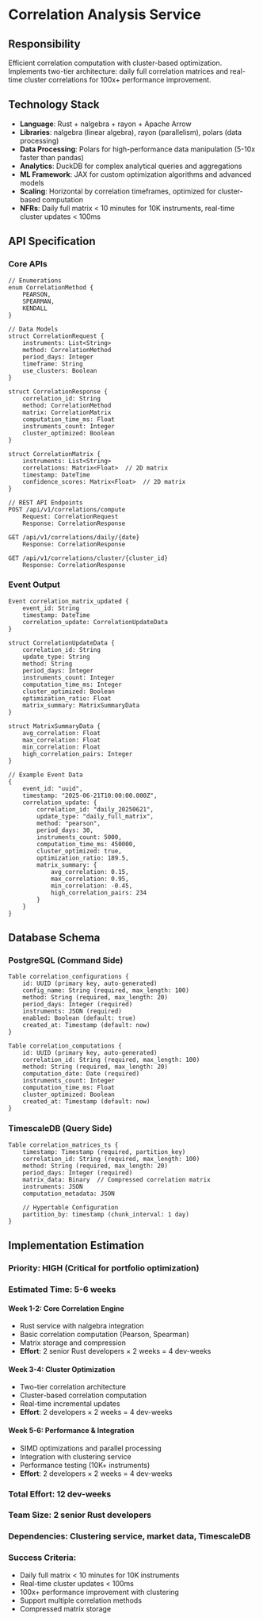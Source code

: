 # Correlation Analysis Service

## Responsibility
Efficient correlation computation with cluster-based optimization. Implements two-tier architecture: daily full correlation matrices and real-time cluster correlations for 100x+ performance improvement.

## Technology Stack
- **Language**: Rust + nalgebra + rayon + Apache Arrow
- **Libraries**: nalgebra (linear algebra), rayon (parallelism), polars (data processing)
- **Data Processing**: Polars for high-performance data manipulation (5-10x faster than pandas)
- **Analytics**: DuckDB for complex analytical queries and aggregations
- **ML Framework**: JAX for custom optimization algorithms and advanced models
- **Scaling**: Horizontal by correlation timeframes, optimized for cluster-based computation
- **NFRs**: Daily full matrix < 10 minutes for 10K instruments, real-time cluster updates < 100ms

## API Specification

### Core APIs
```pseudo
// Enumerations
enum CorrelationMethod {
    PEARSON,
    SPEARMAN,
    KENDALL
}

// Data Models
struct CorrelationRequest {
    instruments: List<String>
    method: CorrelationMethod
    period_days: Integer
    timeframe: String
    use_clusters: Boolean
}

struct CorrelationResponse {
    correlation_id: String
    method: CorrelationMethod
    matrix: CorrelationMatrix
    computation_time_ms: Float
    instruments_count: Integer
    cluster_optimized: Boolean
}

struct CorrelationMatrix {
    instruments: List<String>
    correlations: Matrix<Float>  // 2D matrix
    timestamp: DateTime
    confidence_scores: Matrix<Float>  // 2D matrix
}

// REST API Endpoints
POST /api/v1/correlations/compute
    Request: CorrelationRequest
    Response: CorrelationResponse

GET /api/v1/correlations/daily/{date}
    Response: CorrelationResponse

GET /api/v1/correlations/cluster/{cluster_id}
    Response: CorrelationResponse
```

### Event Output
```pseudo
Event correlation_matrix_updated {
    event_id: String
    timestamp: DateTime
    correlation_update: CorrelationUpdateData
}

struct CorrelationUpdateData {
    correlation_id: String
    update_type: String
    method: String
    period_days: Integer
    instruments_count: Integer
    computation_time_ms: Integer
    cluster_optimized: Boolean
    optimization_ratio: Float
    matrix_summary: MatrixSummaryData
}

struct MatrixSummaryData {
    avg_correlation: Float
    max_correlation: Float
    min_correlation: Float
    high_correlation_pairs: Integer
}

// Example Event Data
{
    event_id: "uuid",
    timestamp: "2025-06-21T10:00:00.000Z",
    correlation_update: {
        correlation_id: "daily_20250621",
        update_type: "daily_full_matrix",
        method: "pearson",
        period_days: 30,
        instruments_count: 5000,
        computation_time_ms: 450000,
        cluster_optimized: true,
        optimization_ratio: 189.5,
        matrix_summary: {
            avg_correlation: 0.15,
            max_correlation: 0.95,
            min_correlation: -0.45,
            high_correlation_pairs: 234
        }
    }
}
```

## Database Schema

### PostgreSQL (Command Side)
```pseudo
Table correlation_configurations {
    id: UUID (primary key, auto-generated)
    config_name: String (required, max_length: 100)
    method: String (required, max_length: 20)
    period_days: Integer (required)
    instruments: JSON (required)
    enabled: Boolean (default: true)
    created_at: Timestamp (default: now)
}

Table correlation_computations {
    id: UUID (primary key, auto-generated)
    correlation_id: String (required, max_length: 100)
    method: String (required, max_length: 20)
    computation_date: Date (required)
    instruments_count: Integer
    computation_time_ms: Float
    cluster_optimized: Boolean
    created_at: Timestamp (default: now)
}
```

### TimescaleDB (Query Side)
```pseudo
Table correlation_matrices_ts {
    timestamp: Timestamp (required, partition_key)
    correlation_id: String (required, max_length: 100)
    method: String (required, max_length: 20)
    period_days: Integer (required)
    matrix_data: Binary  // Compressed correlation matrix
    instruments: JSON
    computation_metadata: JSON

    // Hypertable Configuration
    partition_by: timestamp (chunk_interval: 1 day)
}
```

## Implementation Estimation

### Priority: **HIGH** (Critical for portfolio optimization)
### Estimated Time: **5-6 weeks**

#### Week 1-2: Core Correlation Engine
- Rust service with nalgebra integration
- Basic correlation computation (Pearson, Spearman)
- Matrix storage and compression
- **Effort**: 2 senior Rust developers × 2 weeks = 4 dev-weeks

#### Week 3-4: Cluster Optimization
- Two-tier correlation architecture
- Cluster-based correlation computation
- Real-time incremental updates
- **Effort**: 2 developers × 2 weeks = 4 dev-weeks

#### Week 5-6: Performance & Integration
- SIMD optimizations and parallel processing
- Integration with clustering service
- Performance testing (10K+ instruments)
- **Effort**: 2 developers × 2 weeks = 4 dev-weeks

### Total Effort: **12 dev-weeks**
### Team Size: **2 senior Rust developers**
### Dependencies: Clustering service, market data, TimescaleDB

### Success Criteria:
- Daily full matrix < 10 minutes for 10K instruments
- Real-time cluster updates < 100ms
- 100x+ performance improvement with clustering
- Support multiple correlation methods
- Compressed matrix storage
